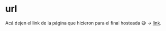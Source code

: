 # url

Acá dejen el link de la página que hicieron para el final hosteada 😃 $\to$ [link](https://tomassorgetti.github.io/p1-parcial2).
